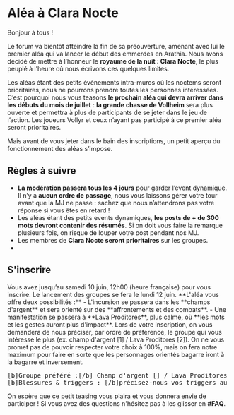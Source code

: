 # Aléa à Clara Nocte

Bonjour à tous !

Le forum va bientôt atteindre la fin de sa préouverture, amenant avec lui le premier aléa qui va lancer le début des emmerdes en Arathia. Nous avons décidé de mettre à l’honneur le **royaume de la nuit : Clara Nocte**, le plus peuplé à l’heure où nous écrivons ces quelques limites.

Les aléas étant des petits évènements intra-muros où les noctems seront prioritaires, nous ne pourrons prendre toutes les personnes intéressées. C’est pourquoi nous vous teasons **le prochain aléa qui devra arriver dans les débuts du mois de juillet** : __la grande chasse de Vollheim__ sera plus ouverte et permettra à plus de participants de se jeter dans le jeu de l’action. Les joueurs Vollyr et ceux n’ayant pas participé à ce premier aléa seront prioritaires.

Mais avant de vous jeter dans le bain des inscriptions, un petit aperçu du fonctionnement des aléas s’impose.

## Règles à suivre
- **La modération passera tous les 4 jours** pour garder l’event dynamique. Il n’y a **aucun ordre de passage**, nous vous laissons gérer votre tour avant que la MJ ne passe : sachez que nous n’attendrons pas votre réponse si vous êtes en retard !
- Les aléas étant des petits events dynamiques, **les posts de + de 300 mots devront contenir des résumés**. Si on doit vous faire la remarque plusieurs fois, on risque de louper votre post pendant nos MJ.
- Les membres de **Clara Nocte seront prioritaires** sur les groupes.
- 
## S'inscrire
<success>
  <content>
    Vous avez jusqu’au samedi 10 juin, 12h00 (heure française) pour vous inscrire. Le lancement des groupes se fera le lundi 12 juin.
  </content>
</success>
**L'aléa vous offre deux possibilités :**
- L'incursion se passera dans les **champs d'argent** et sera orienté sur des **affrontements et des combats**.
- Une manifestation se passera à **Lava Proditores**, plus calme, où **les mots et les gestes auront plus d'impact**.

<information>
  <content>
    Lors de votre inscription, on vous demandera de nous préciser, par ordre de préférence, le groupe qui vous intéresse le plus (ex. champ d'argent [1] / Lava Proditores [2]). On ne vous promet pas de pouvoir respecter votre choix à 100%, mais on fera notre maximum pour faire en sorte que les personnages orientés bagarre iront à la bagarre et inversement.
  </content>
</information>
<pre>
[b]Groupe préféré :[/b] Champ d'argent [] / Lava Proditores [] / Je n'ai aucune préférence, mettez-moi où vous voulez []
[b]Blessures & triggers : [/b]précisez-nous vos triggers au cas où ou la limite de vos blessures (ex. blessures permanentes, blessures légères ect)
</pre>

On espère que ce petit teasing vous plaira et vous donnera envie de participer ! Si vous avez des questions n'hésitez pas à les glisser en **#FAQ**.
